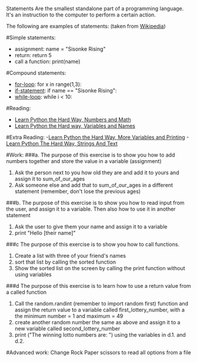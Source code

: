 Statements Are the smallest standalone part of a programming language. It's an instruction to the computer to perform a certain action. 

The following are examples of statements: (taken from [Wikipedia](https://en.wikipedia.org/wiki/Statement_(computer_science)))

#Simple statements:
- assignment: name = "Sisonke Rising"
- return: return 5
- call a function: print(name)

#Compound statements:
- [for-loop](https://learnpythonthehardway.org/book/ex32.html): for x in range(1,3):
- [if-statement](https://learnpythonthehardway.org/book/ex30.html): if name == "Sisonke Rising":
- [while-loop](https://learnpythonthehardway.org/book/ex33.html): while i < 10: 

#Reading:
- [Learn Python the Hard Way, Numbers and Math](https://learnpythonthehardway.org/book/ex3.html)
- [Learn Python the Hard way, Variables and Names](https://learnpythonthehardway.org/book/ex4.html)


#Extra Reading:
-[Learn Python the Hard Way, More Variables and Printing](https://learnpythonthehardway.org/book/ex5.html)
-[Learn Python The Hard Way, Strings And Text](https://learnpythonthehardway.org/book/ex6.html)


#Work:
###a. The purpose of this exercise is to show you how to add numbers together and store the value in a variable (assignment)
1. Ask the person next to you how old they are and add it to yours and assign it to sum_of_our_ages
2. Ask someone else and add that to sum_of_our_ages in a different statement (remember, don't lose the previous ages)

###b. The purpose of this exercise is to show you how to read input from the user, and assign it to a variable. Then also how to use it in another statement
1. Ask the user to give them your name and assign it to a variable
2. print "Hello [their name]"

###c The purpose of this exercise is to show you how to call functions.
1. Create a list with three of your friend's names
2. sort that list by calling the sorted function
3. Show the sorted list on the screen by calling the print function without using variables

###d The purpose of this exercise is to learn how to use a return value from a called function
1. Call the random.randint (remember to import random first) function and assign the return value to a variable called first_lottery_number, with a the minimum number = 1 and maximum = 49
2. create another random number the same as above and assign it to a new variable called second_lottery_number
3. print ("The winning lotto numbers are: ") using the variables in d.1. and d.2.

#Advanced work:
Change Rock Paper scissors to read all options from a file

